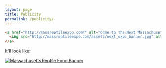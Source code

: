 ```yaml
---
layout: page
title: Publicity
permalink: /publicity/
---
```



```html
<a href="http://massreptileexpo.com/" alt="Come to the Next Massachusetts Reptile Expo!">
  <img src="http://massreptileexpo.com/assets/next_expo_banner.jpg" alt="Massachusetts Reptile Expo Banner">
</a>
```

It'll look like:

<a href="http://massreptileexpo.com/" alt="Come to the Next Massachusetts Reptile Expo!">
  <img src="http://massreptileexpo.com/assets/next_expo_banner.jpg" alt="Massachusetts Reptile Expo Banner">
</a>
